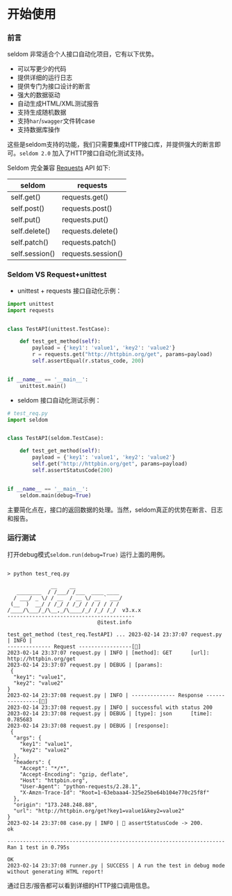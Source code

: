 # 开始使用

### 前言

seldom 非常适合个人接口自动化项目，它有以下优势。

* 可以写更少的代码
* 提供详细的运行日志
* 提供专门为接口设计的断言
* 强大的数据驱动
* 自动生成HTML/XML测试报告
* 支持生成随机数据
* 支持`har`/`swagger`文件转case
* 支持数据库操作

这些是seldom支持的功能，我们只需要集成HTTP接口库，并提供强大的断言即可。`seldom 2.0` 加入了HTTP接口自动化测试支持。

Seldom 完全兼容 [Requests](https://docs.python-requests.org/en/master/) API 如下:

| seldom          | requests            |
|-----------------|---------------------|
| self.get()      | requests.get()      |
| self.post()     | requests.post()     |
| self.put()      | requests.put()      |
| self.delete()   | requests.delete()   |
| self.patch()    | requests.patch()    |
| self.session()  | requests.session()  |

### Seldom VS Request+unittest

* unittest + requests 接口自动化示例：

```python
import unittest
import requests


class TestAPI(unittest.TestCase):

    def test_get_method(self):
        payload = {'key1': 'value1', 'key2': 'value2'}
        r = requests.get("http://httpbin.org/get", params=payload)
        self.assertEqual(r.status_code, 200)


if __name__ == '__main__':
    unittest.main()
```

* seldom 接口自动化测试示例：

```python
# test_req.py
import seldom


class TestAPI(seldom.TestCase):

    def test_get_method(self):
        payload = {'key1': 'value1', 'key2': 'value2'}
        self.get("http://httpbin.org/get", params=payload)
        self.assertStatusCode(200)


if __name__ == '__main__':
    seldom.main(debug=True)
```

主要简化点在，接口的返回数据的处理。当然，seldom真正的优势在断言、日志和报告。


### 运行测试

打开debug模式`seldom.run(debug=True)` 运行上面的用例。

```shell

> python test_req.py

              __    __
   ________  / /___/ /___  ____ ____
  / ___/ _ \/ / __  / __ \/ __ ` ___/
 (__  )  __/ / /_/ / /_/ / / / / / /
/____/\___/_/\__,_/\____/_/ /_/ /_/  v3.x.x
-----------------------------------------
                             @itest.info

test_get_method (test_req.TestAPI) ... 2023-02-14 23:37:07 request.py | INFO |
-------------- Request -----------------[🚀]
2023-02-14 23:37:07 request.py | INFO | [method]: GET      [url]: http://httpbin.org/get
2023-02-14 23:37:07 request.py | DEBUG | [params]:
 {
  "key1": "value1",
  "key2": "value2"
}
2023-02-14 23:37:08 request.py | INFO | -------------- Response ----------------[🛬️]
2023-02-14 23:37:08 request.py | INFO | successful with status 200
2023-02-14 23:37:08 request.py | DEBUG | [type]: json      [time]: 0.785683
2023-02-14 23:37:08 request.py | DEBUG | [response]:
 {
  "args": {
    "key1": "value1",
    "key2": "value2"
  },
  "headers": {
    "Accept": "*/*",
    "Accept-Encoding": "gzip, deflate",
    "Host": "httpbin.org",
    "User-Agent": "python-requests/2.28.1",
    "X-Amzn-Trace-Id": "Root=1-63ebaaa4-325e25be64b104e770c25f8f"
  },
  "origin": "173.248.248.88",
  "url": "http://httpbin.org/get?key1=value1&key2=value2"
}
2023-02-14 23:37:08 case.py | INFO | 👀 assertStatusCode -> 200.
ok

----------------------------------------------------------------------
Ran 1 test in 0.795s

OK
2023-02-14 23:37:08 runner.py | SUCCESS | A run the test in debug mode without generating HTML report!
```

通过日志/报告都可以看到详细的HTTP接口调用信息。
